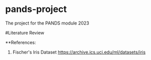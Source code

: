 # pands-project
The project for the PANDS module 2023

#Literature Review




**References:
1. Fischer's Iris Dataset https://archive.ics.uci.edu/ml/datasets/iris
